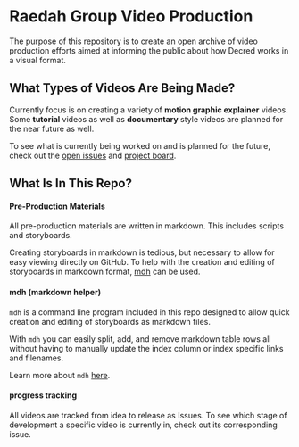 # Raedah Group Video Production

The purpose of this repository is to create an open archive of video production efforts aimed at informing the public about how Decred works in a visual format.



## What Types of Videos Are Being Made?

Currently focus is on creating a variety of __motion graphic explainer__ videos. Some __tutorial__ videos as well as __documentary__ style videos are planned for the near future as well.

To see what is currently being worked on and is planned for the future, check out the [open issues](https://github.com/raedahgroup/video-production/issues) and [project board](https://github.com/raedahgroup/video-production/projects/1).



## What Is In This Repo?

#### Pre-Production Materials

All pre-production materials are written in markdown. This includes scripts and storyboards.

Creating storyboards in markdown is tedious, but necessary to allow for easy viewing directly on GitHub. To help with the creation and editing of storyboards in markdown format, [mdh](https://github.com/raedahgroup/video-production/blob/master/mdh) can be used.

#### mdh (markdown helper)

`mdh` is a command line program included in this repo designed to allow quick creation and editing of storyboards as markdown files.

With `mdh` you can easily split, add, and remove markdown table rows all without having to manually update the index column or index specific links and filenames.

Learn more about `mdh` [here](https://github.com/raedahgroup/video-production/docs/mdh.md).

#### progress tracking

All videos are tracked from idea to release as Issues. To see which stage of development a specific video is currently in, check out its corresponding issue.